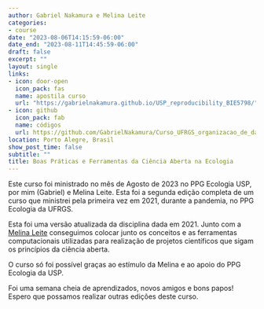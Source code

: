 ```yaml
---
author: Gabriel Nakamura e Melina Leite
categories:
- course
date: "2023-08-06T14:15:59-06:00"
date_end: "2023-08-11T14:45:59-06:00"
draft: false
excerpt: ""
layout: single
links:
- icon: door-open
  icon_pack: fas
  name: apostila curso
  url: "https://gabrielnakamura.github.io/USP_reproducibility_BIE5798/"
- icon: github
  icon_pack: fab
  name: códigos 
  url: https://github.com/GabrielNakamura/Curso_UFRGS_organizacao_de_dados
location: Porto Alegre, Brasil
show_post_time: false
subtitle: ""
title: Boas Práticas e Ferramentas da Ciência Aberta na Ecologia
---
```


Este curso foi ministrado no mês de Agosto de 2023 no PPG Ecologia USP, por mim (Gabriel) e Melina Leite. Esta foi a segunda edição completa de um curso que ministrei pela primeira vez em 2021, durante a pandemia, no PPG Ecologia da UFRGS. 

Esta foi uma versão atualizada da disciplina dada em 2021. Junto com a [Melina Leite](https://melinaleite.weebly.com/) conseguimos colocar junto os conceitos e as ferramentas computacionais utilizadas para realização de projetos científicos que sigam os princípios da ciência aberta. 

O curso só foi possível graças ao estímulo da Melina e ao apoio do PPG Ecologia da USP.

Foi uma semana cheia de aprendizados, novos amigos e bons papos! Espero que possamos realizar outras edições deste curso.
